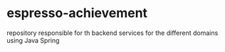 # espresso-achievement
repository responsible for th backend services for the different domains using Java Spring
